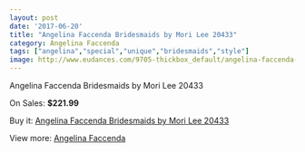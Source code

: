 ```yaml
---
layout: post
date: '2017-06-20'
title: "Angelina Faccenda Bridesmaids by Mori Lee 20433"
category: Angelina Faccenda
tags: ["angelina","special","unique","bridesmaids","style"]
image: http://www.eudances.com/9705-thickbox_default/angelina-faccenda-bridesmaids-by-mori-lee-20433.jpg
---
```

Angelina Faccenda Bridesmaids by Mori Lee 20433

On Sales: **$221.99**
<a href="https://www.eudances.com/en/angelina-faccenda/3195-angelina-faccenda-bridesmaids-by-mori-lee-20433.html"><amp-img layout="responsive" width="600" height="600" src="//www.eudances.com/9705-thickbox_default/angelina-faccenda-bridesmaids-by-mori-lee-20433.jpg" alt="Angelina Faccenda Bridesmaids by Mori Lee 20433 0" /></a>
<a href="https://www.eudances.com/en/angelina-faccenda/3195-angelina-faccenda-bridesmaids-by-mori-lee-20433.html"><amp-img layout="responsive" width="600" height="600" src="//www.eudances.com/9706-thickbox_default/angelina-faccenda-bridesmaids-by-mori-lee-20433.jpg" alt="Angelina Faccenda Bridesmaids by Mori Lee 20433 1" /></a>

Buy it: [Angelina Faccenda Bridesmaids by Mori Lee 20433](https://www.eudances.com/en/angelina-faccenda/3195-angelina-faccenda-bridesmaids-by-mori-lee-20433.html "Angelina Faccenda Bridesmaids by Mori Lee 20433")

View more: [Angelina Faccenda](https://www.eudances.com/en/55-angelina-faccenda "Angelina Faccenda")